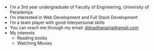 * I'm a 3rd year undergraduate of Faculty of Engineering, University of Peradeniya
* I’m interested in Web Development and Full Stack Development
* I’m a team player with good interpersonal skills
* You can reach me through my email: ddnadhananja@gmail.com
* My interests
  * Reading books
  * Watching Movies
